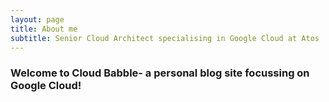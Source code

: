 ```yaml
---
layout: page
title: About me
subtitle: Senior Cloud Architect specialising in Google Cloud at Atos
---
```


### Welcome to Cloud Babble- a personal blog site focussing on Google Cloud! 

